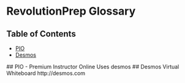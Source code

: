 # RevolutionPrep Glossary

## Table of Contents
* [PIO](#pio)
* [Desmos](#desmos)

<a name="pio">
## PIO - Premium Instructor Online
  Uses desmos

<a name="desmos">
## Desmos
  Virtual Whiteboard
  http://desmos.com
